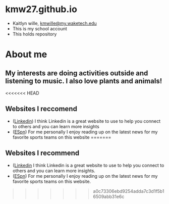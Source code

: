 # kmw27.github.io
- Kaitlyn wille, kmwille@my.waketech.edu
- This is my school account
- This holds repository

# About me
## My interests are doing activities outside and listening to music. I also love plants and animals!
<<<<<<< HEAD
## Websites I reccomend
  - ([Linkedin](https://www.linkedin.com/)) I think Linkedin is a great website to use to help you connect to others and you can learn more insights
  - ([ESpn](https://www.espn.com/)) For me personally I enjoy reading up on the latest news for my favorite sports teams on this website
=======
## Websites I recommend
  - ([Linkedin](https://www.linkedin.com/) I think Linkedin is a great website to use to help you connect to others and you can learn more insights.
  - ([ESpn](https://www.espn.com/)) For me personally I enjoy reading up on the latest news for my favorite sports teams on this website.
>>>>>>> a0c73306ebd9254adda7c3d1f5b16509abb31e6c
